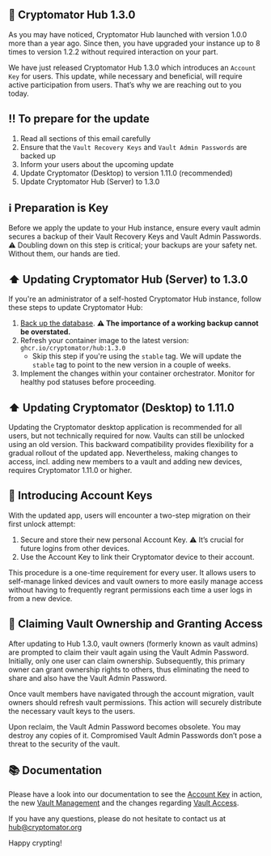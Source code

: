 ## 🎉 Cryptomator Hub 1.3.0

As you may have noticed, Cryptomator Hub launched with version 1.0.0 more than a year ago. Since then, you have upgraded your instance up to 8 times to version 1.2.2 without required interaction on your part.

We have just released Cryptomator Hub 1.3.0 which introduces an `Account Key` for users. This update, while necessary and beneficial, will require active participation from users. That’s why we are reaching out to you today.

## ‼️ To prepare for the update
1. Read all sections of this email carefully
1. Ensure that the `Vault Recovery Keys` and `Vault Admin Passwords` are backed up
1. Inform your users about the upcoming update
1. Update Cryptomator (Desktop) to version 1.11.0 (recommended)
1. Update Cryptomator Hub (Server) to 1.3.0

## ℹ Preparation is Key
Before we apply the update to your Hub instance, ensure every vault admin secures a backup of their Vault Recovery Keys and Vault Admin Passwords. ⚠️ Doubling down on this step is critical; your backups are your safety net. Without them, our hands are tied.

## ⬆ Updating Cryptomator Hub (Server) to 1.3.0

If you're an administrator of a self-hosted Cryptomator Hub instance, follow these steps to update Cryptomator Hub:

1. [Back up the database](https://docs.cryptomator.org/en/latest/hub/setup/#backup). **:warning: The importance of a working backup cannot be overstated.**
2. Refresh your container image to the latest version: `ghcr.io/cryptomator/hub:1.3.0`
    - Skip this step if you're using the `stable` tag. We will update the `stable` tag to point to the new version in a couple of weeks.
3. Implement the changes within your container orchestrator. Monitor for healthy pod statuses before proceeding.

## ⬆ Updating Cryptomator (Desktop) to 1.11.0
Updating the Cryptomator desktop application is recommended for all users, but not technically required for now. Vaults can still be unlocked using an old version. This backward compatibility provides flexibility for a gradual rollout of the updated app. Nevertheless, making changes to access, incl. adding new members to a vault and adding new devices, requires Cryptomator 1.11.0 or higher.

## 🔑 Introducing Account Keys
With the updated app, users will encounter a two-step migration on their first unlock attempt:

1. Secure and store their new personal Account Key. ⚠️ It’s crucial for future logins from other devices.
1. Use the Account Key to link their Cryptomator device to their account.

This procedure is a one-time requirement for every user. It allows users to self-manage linked devices and vault owners to more easily manage access without having to frequently regrant permissions each time a user logs in from a new device.

## 👤 Claiming Vault Ownership and Granting Access
After updating to Hub 1.3.0, vault owners (formerly known as vault admins) are prompted to claim their vault again using the Vault Admin Password. Initially, only one user can claim ownership. Subsequently, this primary owner can grant ownership rights to others, thus eliminating the need to share and also have the Vault Admin Password.

Once vault members have navigated through the account migration, vault owners should refresh vault permissions. This action will securely distribute the necessary vault keys to the users.

Upon reclaim, the Vault Admin Password becomes obsolete. You may destroy any copies of it. Compromised Vault Admin Passwords don’t pose a threat to the security of the vault.

## 📚 Documentation

Please have a look into our documentation to see the [Account Key](https://docs.cryptomator.org/en/latest/hub/your-account/) in action, the new [Vault Management](https://docs.cryptomator.org/en/latest/hub/vault-management/) and the changes regarding [Vault Access](https://docs.cryptomator.org/en/latest/hub/access-vault/).

If you have any questions, please do not hesitate to contact us at hub@cryptomator.org

Happy crypting!